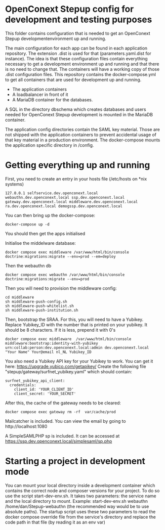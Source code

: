 # OpenConext Stepup config for development and testing purposes

This folder contains configuration that is needed to get an OpenConext Stepup developmentenvironment up and running. 

The main configuration for each app can be found in each application repository. The extension .dist is used for that (parameters.yaml.dist for instance). The idea is that these configuration files contain everything necessary to get a development environment up and running and that there is no need to change that. The containers will have a working copy of those .dist configuration files.
This repository contains the docker-compose.yml to get all containers that are used for development up and running.

* The application containers 
* A loadbalancer in front of it
* A MariaDB container for the databases.

A SQL in the directory dbschema  which creates databases and users needed for OpenConext Stepup development is mounted in the MariaDB container. 

The application config directories contain the SAML key material. Those are not shipped with the application containers to prevent accidental usage of that key material in a production environment. The docker-compose mounts the application specific directory in /config. 

# Getting everything up and running

First, you need to create an entry in your hosts file (/etc/hosts on *nix systems)

```
127.0.0.1 selfservice.dev.openconext.local webauthn.dev.openconext.local ssp.dev.openconext.local gateway.dev.openconext.local middleware.dev.openconext.local ra.dev.openconext.local demogssp.dev.openconext.local
```
You can then bring up the docker-compose:

```
docker-compose up -d
```

You should then get the apps initialised

Initialise the middelware database:
```
docker compose exec middleware /var/www/html/bin/console  doctrine:migrations:migrate --env=prod --em=deploy
```

Then the webauthn db
```
docker compose exec webauthn /var/www/html/bin/console  doctrine:migrations:migrate --env=prod

```

Then you will need to provision the middleware config:
```
cd middleware
sh middleware-push-config.sh
sh middleware-push-whitelist.sh
sh middleware-push-institution.sh
```
Then, bootstrap the SRAA. For this, you will need to have a Yubikey. Replace Yubikey_ID with the number that is printed on your yubikey. It should be 8 characters. If it is less, prepend it with 0's
```
docker compose exec middleware  /var/www/html/bin/console middleware:bootstrap:identity-with-yubikey urn:collab:person:dev.openconext.local:admin dev.openconext.local "Your Name" Your@email nl_NL Yubikey_ID
```

You also need a Yubikey API key for your Yubikey to work. You can get it here:
https://upgrade.yubico.com/getapikey/
Create the following file "stepup/gateway/surfnet_yubikey.yaml" which should contain:

```
surfnet_yubikey_api_client:
  credentials:
    client_id: 'YOUR_CLIENT_ID'
    client_secret: 'YOUR_SECRET'
```

After this, the cache of the gateway needs to be cleared:
```
docker compose exec gateway rm -rf  var/cache/prod

```

Mailcatcher is included. You can view the email by going to http://localhost:1080

A SimpleSAMLPHP sp is included. It can be accessed at https://ssp.dev.openconext.local/simplesaml/sp.php

# Starting a project in development mode

You can mount your local directory inside a development container which contains the correct node and composer versions for your project. To do so use the script start-dev-env.sh. It takes two parameters: the service name and the local directory to mount. Example: start-dev-env.sh webauthn /home/dan/Stepup-webauthn (the recommended way would be to use absolute paths). The startup script uses these two parameters to read the docker compose override file from the service's directory and replace the code path in that file (by reading it as an env var)
